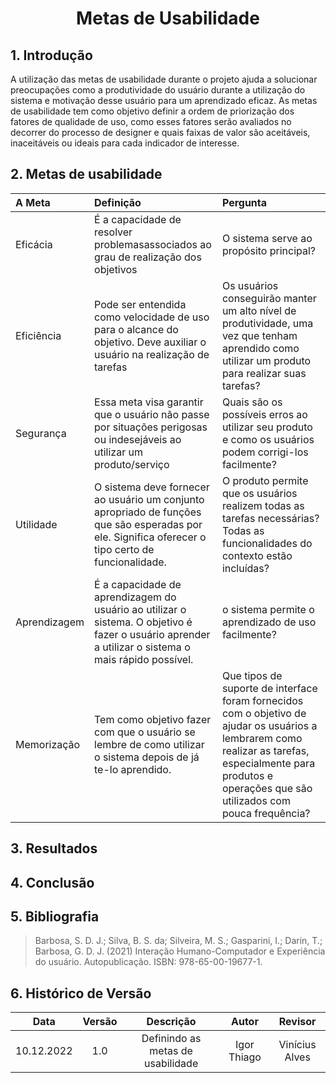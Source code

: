 # <center>Metas de Usabilidade

## 1. Introdução
A utilização das metas de usabilidade durante o projeto ajuda a solucionar preocupações como a produtividade do usuário durante a utilização do sistema e motivação desse usuário para um aprendizado eficaz. As metas de usabilidade tem como objetivo definir a ordem de priorização dos fatores de qualidade de uso, como esses fatores serão avaliados no decorrer do processo de designer e quais faixas de valor são aceitáveis, inaceitáveis ou ideais para cada indicador de interesse.

## 2. Metas de usabilidade

| A Meta | Definição | Pergunta |
| :--- | :--- | :--- |
| Eficácia | É a capacidade de resolver problemasassociados ao grau de realização dos objetivos | O sistema serve ao propósito principal? | 
| Eficiência | Pode ser entendida como velocidade de uso para o alcance do objetivo. Deve auxiliar o usuário na realização de tarefas | Os usuários conseguirão manter um alto nível de produtividade, uma vez que tenham aprendido como utilizar um produto para realizar suas tarefas? | 
| Segurança | Essa meta visa garantir que o usuário não passe por situações perigosas ou indesejáveis ao utilizar um produto/serviço | Quais são os possíveis erros ao utilizar seu produto e como os usuários podem corrigi-los facilmente?| 
| Utilidade |O sistema deve fornecer ao usuário um conjunto apropriado de funções que são esperadas por ele. Significa oferecer o tipo certo de funcionalidade. | O produto permite que os usuários realizem todas as tarefas necessárias? Todas as funcionalidades do contexto estão incluídas? | 
| Aprendizagem | É a capacidade de aprendizagem do usuário ao utilizar o sistema. O objetivo é fazer o usuário aprender a utilizar o sistema o mais rápido possível. | o sistema permite o aprendizado de uso facilmente? | 
| Memorização | Tem como objetivo fazer com que o usuário se lembre de como utilizar o sistema depois de já te-lo aprendido. | Que tipos de suporte de interface foram fornecidos com o objetivo de ajudar os usuários a lembrarem como realizar as tarefas, especialmente para produtos e operações que são utilizados com pouca frequência? | 


## 3. Resultados


## 4. Conclusão


## 5. Bibliografia
> Barbosa, S. D. J.; Silva, B. S. da; Silveira, M. S.; Gasparini, I.; Darin, T.; Barbosa, G. D. J. (2021) Interação Humano-Computador e Experiência do usuário. Autopublicação. ISBN: 978-65-00-19677-1.

## 6. Histórico de Versão
 
| Data       | Versão | Descrição            | Autor             | Revisor |
|:----------:|:------:|:--------------------:|:-----------------:|:-------:|
| 10.12.2022| 1.0 | Definindo as metas de usabilidade |  Igor Thiago  | Vinícius Alves |
 
